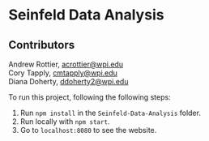 Seinfeld Data Analysis
=======

## Contributors
Andrew Rottier, acrottier@wpi.edu  
Cory Tapply, cmtapply@wpi.edu  
Diana Doherty, ddoherty2@wpi.edu  
 
 
To run this project, following the following steps:
  1. Run `npm install` in the `Seinfeld-Data-Analysis` folder.
  2. Run locally with `npm start`.
  3. Go to `localhost:8080` to see the website.

